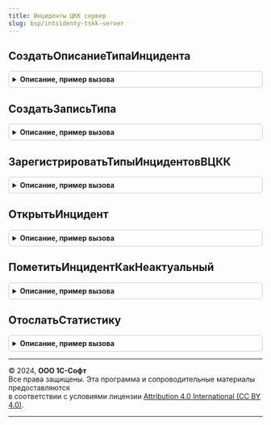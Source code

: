 ```yaml
---
title: Инциденты ЦКК сервер
slug: bsp/intsidenty-tskk-server
---
```



## СоздатьОписаниеТипаИнцидента
<details style="margin: 1em 0; padding: 0.5em; border: 1px solid #ccc; border-radius: 6px;">

<summary style="font-weight: bold; cursor: pointer;">Описание, пример вызова</summary>

```bsl

// Создает структуру описания типа инцидента, которую требуется заполнить и передать функции СоздатьЗаписьТипа.
// @skip-warning ПустойМетод - особенность реализации.
//
// Параметры:
//  ИмяТипа	 - Строка - Имя типа инцидента. Имя должно быть уникальным, например: Конфигурация1.ПОдсистема1.Инцидент1.
//
// Возвращаемое значение:
//   - Структура - поля структуры:
// 		* ТипИнцидента - Строка - имя типа
//		* УровеньИнцидента - Строка - "Информация", "Предупреждение" (по умолчанию), "Ошибка", "КритическаяОшибка"
//		* Подсистема - Строка - подсистема с точки зрения ЦКК
//		* КонтекстИнформационнойБазы - Булево - определять контекст подключения. По умолчанию нет.
//		* ПроцедураПроверки - Строка - имя процедуры, которая будет вызываться периодически, если есть открытые инциденты указанного типа для проверки
//			их актуальности. Если указано "Авто", будет использована проверка по полю "Актуален" из регистра открытых инцидентов.
//		* МинутМеждуИнцидентами - Число - ограничивать частоту отсылки инцидентов. По умолчанию 0: не ограничивать
//		* Теги - Структура - с полями:
//		   ** Оборудование - Булево -
//		   ** Доступность - Булево -
//		   ** Производительность - Булево -
//		   ** ПрикладнаяОшибка - Булево -
//		   ** Дополнительные - Строка - в строку можно разместить произвольные теги, разделенные пробелом.
//
Функция СоздатьОписаниеТипаИнцидента(ИмяТипа) Экспорт
```

Пример вызова
```bsl
Результат = ИнцидентыЦККСервер.СоздатьОписаниеТипаИнцидента(ИмяТипа) 
```
</details>

## СоздатьЗаписьТипа
<details style="margin: 1em 0; padding: 0.5em; border: 1px solid #ccc; border-radius: 6px;">

<summary style="font-weight: bold; cursor: pointer;">Описание, пример вызова</summary>

```bsl

// Создает запись типа инцидента и помещает ее в словарь. Если в словаре тип уже зарегистрирован, он будет перезаписан.
// @skip-warning ПустойМетод - особенность реализации.
//
// Параметры:
//  СловарьТипов - Соответствие из КлючИЗначение:
//  * Ключ - Строка - имя типа инцидента
//  * Значение - см. СоздатьОписаниеТипаИнцидента
//  Описание - Структура:
//  * ТипИнцидента - Строка
//  * УровеньИнцидента - Строка
//  * Подсистема - Строка
//  * КонтекстИнформационнойБазы - Булево
//  * ПроцедураПроверки - Строка
//  * МинутМеждуИнцидентами - Число
//  * Теги - Структура:
//    ** Оборудование - Булево
//    ** Доступность - Булево
//    ** Производительность - Булево
//    ** ПрикладнаяОшибка - Булево
//    ** Дополнительные - Строка
Процедура СоздатьЗаписьТипа(Знач СловарьТипов, Знач Описание) Экспорт
```

Пример вызова
```bsl
ИнцидентыЦККСервер.СоздатьЗаписьТипа(СловарьТипов, Описание) 
```
</details>

## ЗарегистрироватьТипыИнцидентовВЦКК
<details style="margin: 1em 0; padding: 0.5em; border: 1px solid #ccc; border-radius: 6px;">

<summary style="font-weight: bold; cursor: pointer;">Описание, пример вызова</summary>

```bsl

// Регистрирует типы инцидентов в ИБ.
// @skip-warning ПустойМетод - особенность реализации.
//
Процедура ЗарегистрироватьТипыИнцидентовВЦКК() Экспорт
```

Пример вызова
```bsl
ИнцидентыЦККСервер.ЗарегистрироватьТипыИнцидентовВЦКК() 
```
</details>

## ОткрытьИнцидент
<details style="margin: 1em 0; padding: 0.5em; border: 1px solid #ccc; border-radius: 6px;">

<summary style="font-weight: bold; cursor: pointer;">Описание, пример вызова</summary>

```bsl

// Открывает инцидент. Если адрес ЦКК не указан, ничего не делает. Если инцидент отсылается чаще
// указанных в типе ограничений, такая отсылка будет проигнорирована без вызова исключений.
// Если указано Асинхронно=Истина, то метод будет выполнен с помощью менеджера фоновых заданий.
// @skip-warning ПустойМетод - особенность реализации.
//
// Параметры:
//  ТипИнцидента - Строка - Идентификатор типа инцидента. Должен быть среди зарегистрированных типов.
//  КодИнцидента - Строка - Строковый идентификатор инцидента. Должен быть уникален внутри типа. Если повторяется,
//  						считается, что инцидент еще раз и счетчик срабатываний его в ЦКК увеличится.
//  ТекстСообщения - Строка - текст сообщения инцидента.
//  Асинхронно - Булево - флаг асинхронного выполнения.
//
Процедура ОткрытьИнцидент(Знач ТипИнцидента, Знач КодИнцидента, Знач ТекстСообщения, Знач Асинхронно = Ложь) Экспорт
```

Пример вызова
```bsl
ИнцидентыЦККСервер.ОткрытьИнцидент(ТипИнцидента, КодИнцидента, ТекстСообщения, Асинхронно);
```
</details>

## ПометитьИнцидентКакНеактуальный
<details style="margin: 1em 0; padding: 0.5em; border: 1px solid #ccc; border-radius: 6px;">

<summary style="font-weight: bold; cursor: pointer;">Описание, пример вызова</summary>

```bsl

// Помечает инцидент в регистре ИнцидентыОткрытые как неактуальный.
// Инцидент закроется в ЦКК при следующем вызове проверки на актуальность.
// @skip-warning ПустойМетод - особенность реализации.
//
// Параметры:
//  ТипИнцидента - Строка - Идентификатор типа инцидента.
//  КодИнцидента - Строка - Идентификатор инцидента.
//
Процедура ПометитьИнцидентКакНеактуальный(Знач ТипИнцидента, Знач КодИнцидента) Экспорт
```

Пример вызова
```bsl
ИнцидентыЦККСервер.ПометитьИнцидентКакНеактуальный(ТипИнцидента, КодИнцидента) 
```
</details>

## ОтослатьСтатистику
<details style="margin: 1em 0; padding: 0.5em; border: 1px solid #ccc; border-radius: 6px;">

<summary style="font-weight: bold; cursor: pointer;">Описание, пример вызова</summary>

```bsl

// Отсылает счетчик в ЦКК, используя InputStatistics/InputStatisticsDate (СИНХРОННАЯ ОТСЫЛКА СЧЕТЧИКА).
// Когда указаны массивы в параметрах ИдентификаторСчетчика/ЗначениеСчетчика, происходит передача всего
// массива за один вызов.
// @skip-warning ПустойМетод - особенность реализации.
//
// Параметры:
//  ИдентификаторСчетчика - Строка - Идентификатор счетчика для ЦКК, разделенные точками
//  ЗначениеСчетчика - Число - Значение счетчика на передаваемый (указанный) момент времени
//  Данные - Соответствие из КлючИЗначение:
//	 * Ключ - Строка - идентификатор счетчика
//	 * Значение - Число - значение счетчика (если указано, имеет приоритет)
//  ДатаСчетчика - Дата - Если указано, используется InputStatisticsDate, иначе - InputStatistics.
//
Процедура ОтослатьСтатистику(Знач ИдентификаторСчетчика, Знач ЗначениеСчетчика, Знач Данные = Неопределено, Знач ДатаСчетчика = неопределено) Экспорт
```

Пример вызова
```bsl
ИнцидентыЦККСервер.ОтослатьСтатистику(ИдентификаторСчетчика, ЗначениеСчетчика, Данные, ДатаСчетчика);
```
</details>

---

© 2024, **ООО 1С-Софт**  
Все права защищены. Эта программа и сопроводительные материалы предоставляются  
в соответствии с условиями лицензии [Attribution 4.0 International (CC BY 4.0)](https://creativecommons.org/licenses/by/4.0/legalcode).

---
